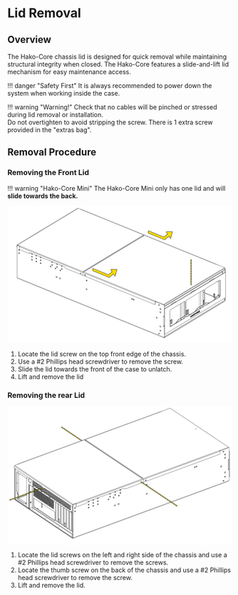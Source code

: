 # Lid Removal


## Overview
The Hako-Core chassis lid is designed for quick removal while maintaining structural integrity when closed. The Hako-Core features a slide-and-lift lid mechanism for easy maintenance access.

!!! danger "Safety First"
    It is always recommended to power down the system when working inside the case.

!!! warning "Warning!"
    Check that no cables will be pinched or stressed during lid removal or installation. <br />
    Do not overtighten to avoid stripping the screw. There is 1 extra screw provided in the "extras bag".

## Removal Procedure

### Removing the Front Lid
!!! warning "Hako-Core Mini"
    The Hako-Core Mini only has one lid and will **slide towards the back.**

![Front Lid Removal Process](../imgs/FrontLid.jpg)

1. Locate the lid screw on the top front edge of the chassis.
2. Use a #2 Phillips head screwdriver to remove the screw.
2. Slide the lid towards the front of the case to unlatch.
3. Lift and remove the lid
### Removing the rear Lid

![Front Lid Removal Process](../imgs/RearLid.jpg)

1. Locate the lid screws on the left and right side of the chassis and use a #2 Phillips head screwdriver to remove the screws.
2. Locate the thumb screw on the back of the chassis and use a #2 Phillips head screwdriver to remove the screw.
4. Lift and remove the lid.